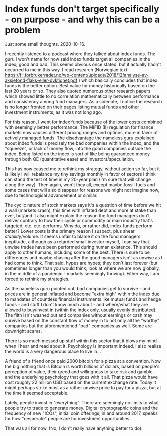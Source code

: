 # Index funds don't target specifically - on purpose - and why this can be a problem

Just some small thoughts. 2020-10-16.

I recently listened to a podcast where they talked about index funds. The guru I won't name for now said index funds target all companies in the index;
good and bad. This seems obvious once stated, but it actually hadn't occurred to me in this way. I read research (Norwegian text: 
https://fil.forbrukerradet.no/wp-content/uploads/2018/12/analyse-av-aksjefond-flaks-eller-dyktighet.pdf ) which basically concludes that index funds is the
better option. Best value for money historically based on the last 20 years or so. They also quoted numerous other research papers
which showed little to no
correlation mathematically between performance and consistency among fund managers. 
As a sidenote, I notice the research is no longer fronted on their pages listing mutual funds and other investment instruments, as it was
not long ago.


For this reason, I went for index funds because of the lower costs combined with seemingly better performance. 
The MIFID (II) regulation for finance markets now causes different pricing ranges and options, more in favor
of actively managed funds. The disadvantage the nameless guru explained about index funds is precisely the bad companies within the index, and the "squeeze",
or lack of money flow, into the good companies outside the index. Being listed on the index is sort of
like being guaranteed money through both QE (quantitative ease) and investors/speculation.


This has now caused me to rethink my strategy, without action so far, but it is likely I will rebalance my tiny savings monthly in favor of sectors I think
can stand the test of time in my 20-year plan (I'm sure that will change along the way). Then again, won't they all, except maybe fossil fuels and some
cases that will also disappear for reasons we might not imagine now, due to technological advancement or similar.


The cyclic nature of stock markets says it's a question of time before we hit a wall (markets crash), 
this time with inflated debt and more at stake than ever, but/and it also
might explain the reason the fund managers don't deliver contrary to how their cycle or commodity or main industry that's targeted, etc. etc. performs.
Why do, or rather did,
index funds perform better? Lower costs is the primary reason I suspect, plus shear _stability_/volume.
It seems unfair to blame it on the fund managers' ineptitude, although as a retarded small
investor myself, I can say that unwise trades have been performed during human existence. This should apply to other humans, including some of the best.
There is sure to be differences
and maybe chasing after the good managers isn't as unwise as I had come to think. That said, hypes are hypes; they don't last forever (but sometimes longer
than you would think; look at where we are now globally, in the middle of a pandemic - markets seemingly thriving). Either way, I am forced to rethink my
strategies.


As the nameless guru pointed out, bad companies get to survive - and prices are 
in general inflated and become "extra high" within the index due to mandates of countless financial instruments
like mutual funds and hedge funds - and stuff I don't know much about - and where/what they are allowed to buy/invest in (within the index only, 
usually evenly distributed).
The filth isn't washed out and companies without earnings or cash may survive based on
the constant flow of money in to not only all the "worthy" companies but the aforementioned "bad" companies as well. Some are downright scams.


There is so much messed up stuff within this sector that it blows my mind when I hear and read about it. Psychology is important indeed.
I also realize the world is a very dangerous place to live in...


A friend of a friend once paid 2000 bitcoin for a pizza at a convention. Now the big nothing that is Bitcoin is worth billions of dollars, based on
people's perception of value, their greed and willingness to take risk and gamble, and the underlying psychology that goes with it all.
That pizza would have cost roughly 22 million USD based on the current exchange rate. Today it might perhaps strike most as a rather unwise price to pay
for a pizza, but at the time it seemed acceptable.


Lately, people invest in "everything". There are seemingly no limits to what people try to trade to generate money. Digital cryptographic 
coins and the frequency of new
"ICOs", initial coin offerings, in and around 2017, speaks for how "desperate" people are for investment opportunities.


That was all for now. (No, I don't really have anything better to do).
